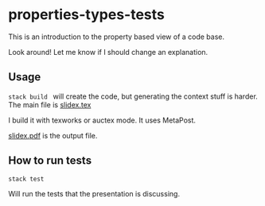 # properties-types-tests
This is an introduction to the property based view 
of a code base. 

Look around!  Let me know if I should change an explanation.
## Usage

`stack build ` will create the code, but generating the context
stuff is harder.  The main file is [slidex.tex](./presentation/slidex.tex)

I build it with texworks or auctex mode.  It uses MetaPost.  

[slidex.pdf](./presentation/slidex.pdf) is the output file.


## How to run tests

```
stack test 
```

Will run the tests that the presentation is discussing.  

